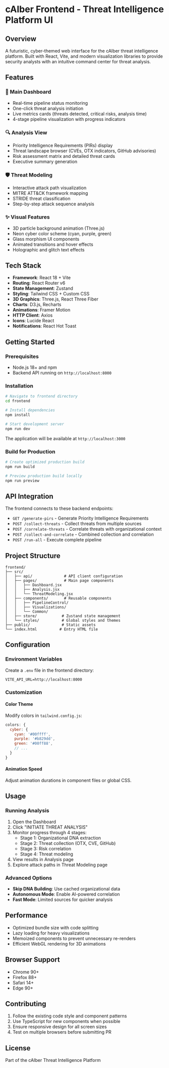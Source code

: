 # cAIber Frontend - Threat Intelligence Platform UI

## Overview
A futuristic, cyber-themed web interface for the cAIber threat intelligence platform. Built with React, Vite, and modern visualization libraries to provide security analysts with an intuitive command center for threat analysis.

## Features

### 🎯 Main Dashboard
- Real-time pipeline status monitoring
- One-click threat analysis initiation
- Live metrics cards (threats detected, critical risks, analysis time)
- 4-stage pipeline visualization with progress indicators

### 🔍 Analysis View
- Priority Intelligence Requirements (PIRs) display
- Threat landscape browser (CVEs, OTX indicators, GitHub advisories)
- Risk assessment matrix and detailed threat cards
- Executive summary generation

### 🛡️ Threat Modeling
- Interactive attack path visualization
- MITRE ATT&CK framework mapping
- STRIDE threat classification
- Step-by-step attack sequence analysis

### ✨ Visual Features
- 3D particle background animation (Three.js)
- Neon cyber color scheme (cyan, purple, green)
- Glass morphism UI components
- Animated transitions and hover effects
- Holographic and glitch text effects

## Tech Stack

- **Framework**: React 18 + Vite
- **Routing**: React Router v6
- **State Management**: Zustand
- **Styling**: Tailwind CSS + Custom CSS
- **3D Graphics**: Three.js, React Three Fiber
- **Charts**: D3.js, Recharts
- **Animations**: Framer Motion
- **HTTP Client**: Axios
- **Icons**: Lucide React
- **Notifications**: React Hot Toast

## Getting Started

### Prerequisites
- Node.js 18+ and npm
- Backend API running on `http://localhost:8000`

### Installation

```bash
# Navigate to frontend directory
cd frontend

# Install dependencies
npm install

# Start development server
npm run dev
```

The application will be available at `http://localhost:3000`

### Build for Production

```bash
# Create optimized production build
npm run build

# Preview production build locally
npm run preview
```

## API Integration

The frontend connects to these backend endpoints:

- `GET /generate-pirs` - Generate Priority Intelligence Requirements
- `POST /collect-threats` - Collect threats from multiple sources
- `POST /correlate-threats` - Correlate threats with organizational context
- `POST /collect-and-correlate` - Combined collection and correlation
- `POST /run-all` - Execute complete pipeline

## Project Structure

```
frontend/
├── src/
│   ├── api/              # API client configuration
│   ├── pages/            # Main page components
│   │   ├── Dashboard.jsx
│   │   ├── Analysis.jsx
│   │   └── ThreatModeling.jsx
│   ├── components/       # Reusable components
│   │   ├── PipelineControl/
│   │   ├── Visualizations/
│   │   └── Common/
│   ├── store/           # Zustand state management
│   └── styles/          # Global styles and themes
├── public/              # Static assets
└── index.html          # Entry HTML file
```

## Configuration

### Environment Variables
Create a `.env` file in the frontend directory:

```env
VITE_API_URL=http://localhost:8000
```

### Customization

#### Color Theme
Modify colors in `tailwind.config.js`:
```javascript
colors: {
  cyber: {
    cyan: '#00ffff',
    purple: '#b829dd',
    green: '#00ff88',
    // ...
  }
}
```

#### Animation Speed
Adjust animation durations in component files or global CSS.

## Usage

### Running Analysis
1. Open the Dashboard
2. Click "INITIATE THREAT ANALYSIS"
3. Monitor progress through 4 stages:
   - Stage 1: Organizational DNA extraction
   - Stage 2: Threat collection (OTX, CVE, GitHub)
   - Stage 3: Risk correlation
   - Stage 4: Threat modeling
4. View results in Analysis page
5. Explore attack paths in Threat Modeling page

### Advanced Options
- **Skip DNA Building**: Use cached organizational data
- **Autonomous Mode**: Enable AI-powered correlation
- **Fast Mode**: Limited sources for quicker analysis

## Performance

- Optimized bundle size with code splitting
- Lazy loading for heavy visualizations
- Memoized components to prevent unnecessary re-renders
- Efficient WebGL rendering for 3D animations

## Browser Support

- Chrome 90+
- Firefox 88+
- Safari 14+
- Edge 90+

## Contributing

1. Follow the existing code style and component patterns
2. Use TypeScript for new components when possible
3. Ensure responsive design for all screen sizes
4. Test on multiple browsers before submitting PR

## License

Part of the cAIber Threat Intelligence Platform